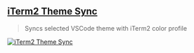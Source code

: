 ## [iTerm2 Theme Sync](https://marketplace.visualstudio.com/items?itemName=tusaeff.vscode-iterm2-theme-sync)

> Syncs selected VSCode theme with iTerm2 color profile

[![iTerm2 Theme Sync](https://raw.githubusercontent.com/tusaeff/vscode-iterm2-theme-sync/master/screencast.gif)](https://raw.githubusercontent.com/tusaeff/vscode-iterm2-theme-sync/master/screencast.gif)